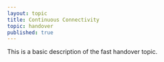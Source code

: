 ```yaml
---
layout: topic
title: Continuous Connectivity 
topic: handover
published: true
---
```


This is a basic description of the fast handover topic.
